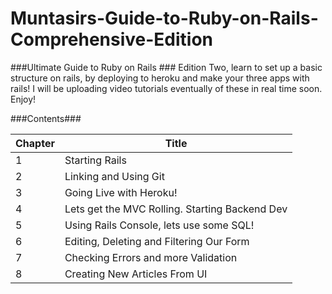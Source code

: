 # Muntasirs-Guide-to-Ruby-on-Rails-Comprehensive-Edition

###Ultimate Guide to Ruby on Rails ###
Edition Two, learn to set up a basic structure on rails, by deploying to heroku and make your three apps with rails!
I will be uploading video tutorials eventually of these in real time soon. Enjoy!

###Contents###

| Chapter  | Title |  
| ------------- | ------------- |                 
| 1  | Starting Rails  |
| 2 | Linking and Using Git |
| 3 | Going Live with Heroku! |
| 4 | Lets get the MVC Rolling. Starting Backend Dev |
| 5 | Using Rails Console, lets use some SQL! |
| 6 | Editing, Deleting and Filtering Our Form |
| 7 | Checking Errors and more Validation|
| 8 | Creating New Articles From UI |
